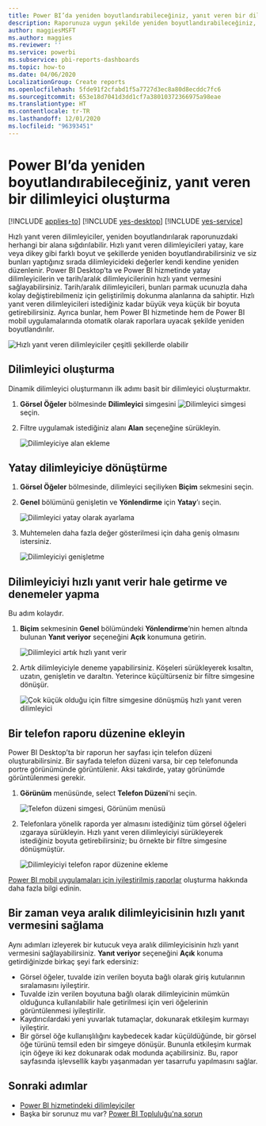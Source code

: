```yaml
---
title: Power BI’da yeniden boyutlandırabileceğiniz, yanıt veren bir dilimleyici oluşturma
description: Raporunuza uygun şekilde yeniden boyutlandırabileceğiniz, hızlı yanıt veren bir dilimleyici oluşturmayı öğrenin
author: maggiesMSFT
ms.author: maggies
ms.reviewer: ''
ms.service: powerbi
ms.subservice: pbi-reports-dashboards
ms.topic: how-to
ms.date: 04/06/2020
LocalizationGroup: Create reports
ms.openlocfilehash: 5fde91f2cfabd1f5a7727d3ec8a80d8ecddc7fc6
ms.sourcegitcommit: 653e18d7041d3dd1cf7a38010372366975a98eae
ms.translationtype: HT
ms.contentlocale: tr-TR
ms.lasthandoff: 12/01/2020
ms.locfileid: "96393451"
---
```

# <a name="create-a-responsive-slicer-you-can-resize-in-power-bi"></a>Power BI’da yeniden boyutlandırabileceğiniz, yanıt veren bir dilimleyici oluşturma

[!INCLUDE [applies-to](../includes/applies-to.md)] [!INCLUDE [yes-desktop](../includes/yes-desktop.md)] [!INCLUDE [yes-service](../includes/yes-service.md)]

Hızlı yanıt veren dilimleyiciler, yeniden boyutlandırılarak raporunuzdaki herhangi bir alana sığdırılabilir. Hızlı yanıt veren dilimleyicileri yatay, kare veya dikey gibi farklı boyut ve şekillerde yeniden boyutlandırabilirsiniz ve siz bunları yaptığınız sırada dilimleyicideki değerler kendi kendine yeniden düzenlenir. Power BI Desktop’ta ve Power BI hizmetinde yatay dilimleyicilerin ve tarih/aralık dilimleyicilerinin hızlı yanıt vermesini sağlayabilirsiniz. Tarih/aralık dilimleyicileri, bunları parmak ucunuzla daha kolay değiştirebilmeniz için geliştirilmiş dokunma alanlarına da sahiptir. Hızlı yanıt veren dilimleyicileri istediğiniz kadar büyük veya küçük bir boyuta getirebilirsiniz. Ayrıca bunlar, hem Power BI hizmetinde hem de Power BI mobil uygulamalarında otomatik olarak raporlara uyacak şekilde yeniden boyutlandırılır. 

![Hızlı yanıt veren dilimleyiciler çeşitli şekillerde olabilir](media/power-bi-slicer-filter-responsive/power-bi-slicer-filter-responsive-0-slicer.gif)

## <a name="create-a-slicer"></a>Dilimleyici oluşturma

Dinamik dilimleyici oluşturmanın ilk adımı basit bir dilimleyici oluşturmaktır. 

1. **Görsel Öğeler** bölmesinde **Dilimleyici** simgesini ![Dilimleyici simgesi](media/power-bi-slicer-filter-responsive/power-bi-slicer-filter-responsive-0-slicer-icon.png) seçin.
2. Filtre uygulamak istediğiniz alanı **Alan** seçeneğine sürükleyin.

    ![Dilimleyiciye alan ekleme](media/power-bi-slicer-filter-responsive/power-bi-slicer-filter-responsive-1-create.png)

## <a name="convert-to-a-horizontal-slicer"></a>Yatay dilimleyiciye dönüştürme

1. **Görsel Öğeler** bölmesinde, dilimleyici seçiliyken **Biçim** sekmesini seçin.
2. **Genel** bölümünü genişletin ve **Yönlendirme** için **Yatay**’ı seçin.

    ![Dilimleyici yatay olarak ayarlama](media/power-bi-slicer-filter-responsive/power-bi-slicer-filter-responsive-2-horizontal.png) 

1.  Muhtemelen daha fazla değer gösterilmesi için daha geniş olmasını istersiniz.

     ![Dilimleyiciyi genişletme](media/power-bi-slicer-filter-responsive/power-bi-slicer-filter-responsive-3-wider.png)

## <a name="make-it-responsive-and-experiment-with-it"></a>Dilimleyiciyi hızlı yanıt verir hale getirme ve denemeler yapma

Bu adım kolaydır. 

1. **Biçim** sekmesinin **Genel** bölümündeki **Yönlendirme**’nin hemen altında bulunan **Yanıt veriyor** seçeneğini **Açık** konumuna getirin.  

    ![Dilimleyici artık hızlı yanıt verir](media/power-bi-slicer-filter-responsive/power-bi-slicer-filter-responsive-4-responsive-on.png)

1. Artık dilimleyiciyle deneme yapabilirsiniz. Köşeleri sürükleyerek kısaltın, uzatın, genişletin ve daraltın. Yeterince küçültürseniz bir filtre simgesine dönüşür.

    ![Çok küçük olduğu için filtre simgesine dönüşmüş hızlı yanıt veren dilimleyici](media/power-bi-slicer-filter-responsive/power-bi-slicer-filter-responsive-5-mini-icon.png)

## <a name="add-it-to-a-phone-report-layout"></a>Bir telefon raporu düzenine ekleyin

Power BI Desktop’ta bir raporun her sayfası için telefon düzeni oluşturabilirsiniz. Bir sayfada telefon düzeni varsa, bir cep telefonunda portre görünümünde görüntülenir. Aksi takdirde, yatay görünümde görüntülenmesi gerekir. 

1. **Görünüm** menüsünde, select **Telefon Düzeni**’ni seçin.

     ![Telefon düzeni simgesi, Görünüm menüsü](media/power-bi-slicer-filter-responsive/power-bi-slicer-filter-responsive-6-phone-layout-button.png)
    
1. Telefonlara yönelik raporda yer almasını istediğiniz tüm görsel öğeleri ızgaraya sürükleyin. Hızlı yanıt veren dilimleyiciyi sürükleyerek istediğiniz boyuta getirebilirsiniz; bu örnekte bir filtre simgesine dönüşmüştür.

    ![Dilimleyiciyi telefon rapor düzenine ekleme](media/power-bi-slicer-filter-responsive/power-bi-slicer-filter-responsive-7-phone-slicer-icon.png)

[Power BI mobil uygulamaları için iyileştirilmiş raporlar](desktop-create-phone-report.md) oluşturma hakkında daha fazla bilgi edinin.

## <a name="make-a-time-or-range-slicer-responsive"></a>Bir zaman veya aralık dilimleyicisinin hızlı yanıt vermesini sağlama

Aynı adımları izleyerek bir kutucuk veya aralık dilimleyicisinin hızlı yanıt vermesini sağlayabilirsiniz. **Yanıt veriyor** seçeneğini **Açık** konuma getirdiğinizde birkaç şeyi fark edersiniz:

- Görsel öğeler, tuvalde izin verilen boyuta bağlı olarak giriş kutularının sıralamasını iyileştirir. 
- Tuvalde izin verilen boyutuna bağlı olarak dilimleyicinin mümkün olduğunca kullanılabilir hale getirilmesi için veri öğelerinin görüntülenmesi iyileştirilir. 
- Kaydırıcılardaki yeni yuvarlak tutamaçlar, dokunarak etkileşim kurmayı iyileştirir. 
- Bir görsel öğe kullanışlılığını kaybedecek kadar küçüldüğünde, bir görsel öğe türünü temsil eden bir simgeye dönüşür. Bununla etkileşim kurmak için öğeye iki kez dokunarak odak modunda açabilirsiniz. Bu, rapor sayfasında işlevsellik kaybı yaşanmadan yer tasarrufu yapılmasını sağlar.

## <a name="next-steps"></a>Sonraki adımlar

- [Power BI hizmetindeki dilimleyiciler](../visuals/power-bi-visualization-slicers.md)
- Başka bir sorunuz mu var? [Power BI Topluluğu'na sorun](https://community.powerbi.com/)